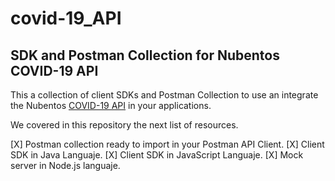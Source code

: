 # covid-19_API
## SDK and Postman Collection for Nubentos COVID-19 API
This a collection of client SDKs and Postman Collection to use an integrate the Nubentos [COVID-19 API](https://apimarket.nubentos.com/store/apis/info?name=API-nCoV2019&version=2.0.0&provider=owner-AT-nubentos.com&tenant=nubentos.com&utm_source=postman&utm_medium=documentacion&utm_campaign=workflow&utm_content=doc)  in your applications.

We covered in this repository the next list of resources.

[X] Postman collection ready to import in your Postman API Client.
[X] Client SDK in Java Languaje.
[X] Client SDK in JavaScript Languaje.
[X] Mock server in Node.js languaje.


